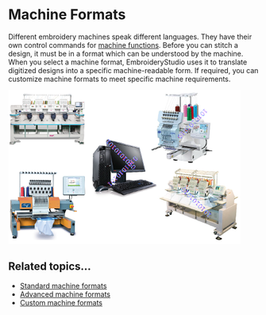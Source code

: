 # Machine Formats

Different embroidery machines speak different languages. They have their own control commands for [machine functions](../../glossary/glossary). Before you can stitch a design, it must be in a format which can be understood by the machine. When you select a machine format, EmbroideryStudio uses it to translate digitized designs into a specific machine-readable form. If required, you can customize machine formats to meet specific machine requirements.

![OutputToMachines.png](assets/OutputToMachines.png)

## Related topics...

- [Standard machine formats](Standard_machine_formats)
- [Advanced machine formats](Advanced_machine_formats)
- [Custom machine formats](Custom_machine_formats)
